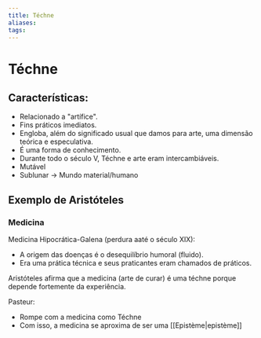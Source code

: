 ```yaml
---
title: Téchne
aliases:
tags:
---
```


# Téchne

## Características:

- Relacionado a "artífice".
- Fins práticos imediatos.
- Engloba, além do significado usual que damos para arte, uma dimensão teórica e especulativa.
- É uma forma de conhecimento.
- Durante todo o século V, Téchne e arte eram intercambiáveis.
- Mutável
- Sublunar $\to$ Mundo material/humano

## Exemplo de Aristóteles

### Medicina

Medicina Hipocrática-Galena (perdura aaté o século XIX):

- A origem das doenças é o desequilíbrio humoral (fluido).
- Era uma prática técnica e seus praticantes eram chamados de práticos.

Aristóteles afirma que a medicina (arte de curar) é uma téchne porque depende fortemente da experiência.

Pasteur:

- Rompe com a medicina como Téchne
- Com isso, a medicina se aproxima de ser uma [[Epistème|epistème]]
